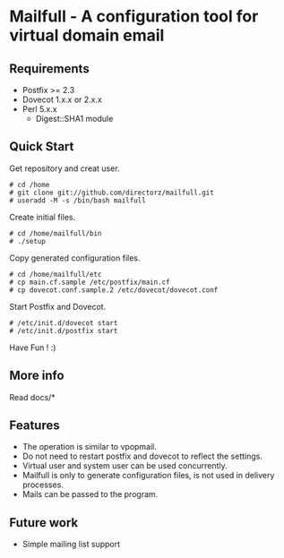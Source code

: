 Mailfull - A configuration tool for virtual domain email
========================================================

Requirements
------------

  * Postfix >= 2.3
  * Dovecot 1.x.x or 2.x.x
  * Perl 5.x.x
    * Digest::SHA1 module

Quick Start
-----------

  Get repository and creat user.

    # cd /home
    # git clone git://github.com/directorz/mailfull.git
    # useradd -M -s /bin/bash mailfull

  Create initial files.

    # cd /home/mailfull/bin
    # ./setup

  Copy generated configuration files.

    # cd /home/mailfull/etc
    # cp main.cf.sample /etc/postfix/main.cf
    # cp dovecot.conf.sample.2 /etc/dovecot/dovecot.conf

  Start Postfix and Dovecot.

    # /etc/init.d/dovecot start
    # /etc/init.d/postfix start

  Have Fun ! :)

More info
---------

  Read docs/*

Features
--------

  * The operation is similar to vpopmail.
  * Do not need to restart postfix and dovecot to reflect the settings.
  * Virtual user and system user can be used concurrently.
  * Mailfull is only to generate configuration files,
    is not used in delivery processes.
  * Mails can be passed to the program.

Future work
-----------

  * Simple mailing list support

